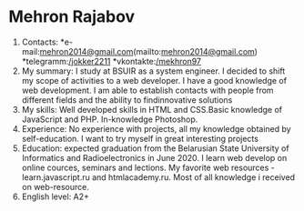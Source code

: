 # Mehron Rajabov
1. Contacts: *e-mail:mehron2014@gmail.com(mailto:mehron2014@gmail.com) 
             *telegramm:[/jokker2211](https:t.me/jokker2211) 
             *vkontakte:[/mekhron97](https://vk.com/mekhron97)  
1. My summary: I study at BSUIR as a system engineer. I decided to shift my scope of activities to a web developer. I     have a good knowledge of web development. I am able to establish contacts with people from different fields and the    ability to findinnovative solutions
1. My skills: Well developed skills  in HTML and CSS.Basic knowledge of JavaScript and PHP. In-knowledge Photoshop.
1. Experience: No experience with projects, all my knowledge obtained by self-education. I want to try myself in great    interesting projects
1. Education: expected graduation from the Belarusian State University of Informatics and Radioelectronics in June        2020. I learn web develop on online cources, seminars and lections. My favorite web resources - learn.javascript.ru    and htmlacademy.ru. Most of all knowledge i received on web-resource.
1. English level: A2+
